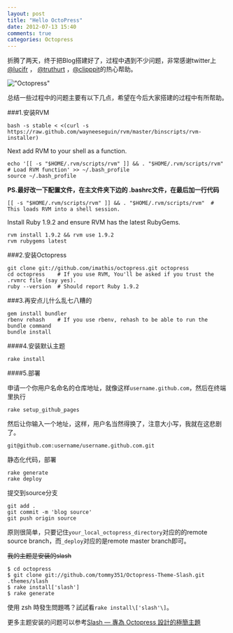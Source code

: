```yaml
---
layout: post
title: "Hello OctoPress"
date: 2012-07-13 15:40
comments: true
categories: Octopress
---
```

折腾了两天，终于把Blog搭建好了，过程中遇到不少问题，非常感谢twitter上 [@lucifr](https://twitter.com/lucifr) ， [@truthurt](https://twitter.com/truthurt) ，[@clipppit](https://twitter.com/clipppit)的热心帮助。

!["Octopress"](http://ww1.sinaimg.cn/large/62152bc3gw1duw7actx3pj.jpg, 'Hello Octopress')

总结一些过程中的问题主要有以下几点，希望在今后大家搭建的过程中有所帮助。

###1.安装RVM

	bash -s stable < <(curl -s https://raw.github.com/wayneeseguin/rvm/master/binscripts/rvm-installer)

Next add RVM to your shell as a function.

	echo '[[ -s "$HOME/.rvm/scripts/rvm" ]] && . "$HOME/.rvm/scripts/rvm" # Load RVM function' >> ~/.bash_profile
	source ~/.bash_profile

**PS.最好改一下配置文件，在主文件夹下边的 .bashrc文件，在最后加一行代码**

	[[ -s "$HOME/.rvm/scripts/rvm" ]] && . "$HOME/.rvm/scripts/rvm"  # This loads RVM into a shell session.

Install Ruby 1.9.2 and ensure RVM has the latest RubyGems.

	rvm install 1.9.2 && rvm use 1.9.2
	rvm rubygems latest

###2.安装Octopress

	git clone git://github.com/imathis/octopress.git octopress
	cd octopress    # If you use RVM, You'll be asked if you trust the .rvmrc file (say yes).
	ruby --version  # Should report Ruby 1.9.2

###3.再安点儿什么乱七八糟的

	gem install bundler
	rbenv rehash    # If you use rbenv, rehash to be able to run the bundle command
	bundle install

####4.安装默认主题

	rake install

####5.部署

申请一个你用户名命名的仓库地址，就像这样`username.github.com`，然后在终端里执行

	rake setup_github_pages

然后让你输入一个地址，这样，用户名当然得换了，注意大小写，我就在这悲剧了。

	git@github.com:username/username.github.com.git

静态化代码，部署

	rake generate
	rake deploy

提交到source分支

	git add .
	git commit -m 'blog source' 
	git push origin source

原则很简单，只要记住`your_local_octopress_directory`对应的的remote source branch，而`_deploy`对应的是remote master branch即可。

~~我的主题是安装的slash~~

	$ cd octopress
	$ git clone git://github.com/tommy351/Octopress-Theme-Slash.git .themes/slash
	$ rake install['slash']
	$ rake generate

使用 zsh 時發生問題嗎？試試看`rake install\['slash'\]`。

更多主题安装的问题可以参考[Slash — 專為 Octopress 設計的極簡主題](http://zespia.tw/blog/2012/01/25/slash-theme/)

